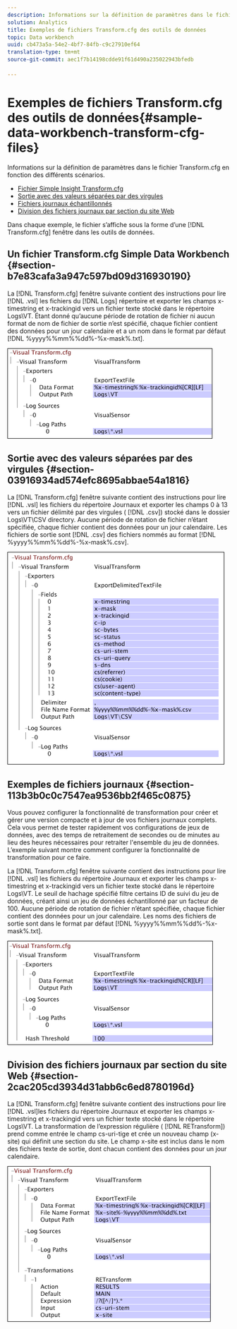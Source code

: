 ```yaml
---
description: Informations sur la définition de paramètres dans le fichier Transform.cfg en fonction des différents scénarios.
solution: Analytics
title: Exemples de fichiers Transform.cfg des outils de données
topic: Data workbench
uuid: cb473a5a-54e2-4bf7-84fb-c9c27910ef64
translation-type: tm+mt
source-git-commit: aec1f7b14198cdde91f61d490a235022943bfedb

---
```



# Exemples de fichiers Transform.cfg des outils de données{#sample-data-workbench-transform-cfg-files}

Informations sur la définition de paramètres dans le fichier Transform.cfg en fonction des différents scénarios.

* [Fichier Simple Insight Transform.cfg](../../../../../home/c-dataset-const-proc/c-transf-func/c-config-files-transf/t-ins-transf-file/c-sample-transf-files.md#section-b7e83cafa3a947c597bd09d316930190)
* [Sortie avec des valeurs séparées par des virgules](../../../../../home/c-dataset-const-proc/c-transf-func/c-config-files-transf/t-ins-transf-file/c-sample-transf-files.md#section-03916934ad574efc8695abbae54a1816)
* [Fichiers journaux échantillonnés](../../../../../home/c-dataset-const-proc/c-transf-func/c-config-files-transf/t-ins-transf-file/c-sample-transf-files.md#section-113b3b0c0c7547ea9536bb2f465c0875)
* [Division des fichiers journaux par section du site Web](../../../../../home/c-dataset-const-proc/c-transf-func/c-config-files-transf/t-ins-transf-file/c-sample-transf-files.md#section-2cac205cd3934d31abb6c6ed8780196d)

Dans chaque exemple, le fichier s’affiche sous la forme d’une [!DNL Transform.cfg] fenêtre dans les outils de données.

## Un fichier Transform.cfg Simple Data Workbench {#section-b7e83cafa3a947c597bd09d316930190}

La [!DNL Transform.cfg] fenêtre suivante contient des instructions pour lire [!DNL .vsl] les fichiers du [!DNL Logs] répertoire et exporter les champs x-timestring et x-trackingid vers un fichier texte stocké dans le répertoire Logs\VT. Étant donné qu’aucune période de rotation de fichier ni aucun format de nom de fichier de sortie n’est spécifié, chaque fichier contient des données pour un jour calendaire et a un nom dans le format par défaut [!DNL %yyyy%%mm%%dd%-%x-mask%.txt].

![](assets/cfg_VisualTransform_SimpleExample.png)

## Sortie avec des valeurs séparées par des virgules {#section-03916934ad574efc8695abbae54a1816}

La [!DNL Transform.cfg] fenêtre suivante contient des instructions pour lire [!DNL .vsl] les fichiers du répertoire Journaux et exporter les champs 0 à 13 vers un fichier délimité par des virgules ( [!DNL .csv]) stocké dans le dossier Logs\VT\CSV directory. Aucune période de rotation de fichier n’étant spécifiée, chaque fichier contient des données pour un jour calendaire. Les fichiers de sortie sont [!DNL .csv] des fichiers nommés au format [!DNL %yyyy%%mm%%dd%-%x-mask%.csv].

![](assets/cfg_VisualTransform_CSVExample.png)

## Exemples de fichiers journaux {#section-113b3b0c0c7547ea9536bb2f465c0875}

Vous pouvez configurer la fonctionnalité de transformation pour créer et gérer une version compacte et à jour de vos fichiers journaux complets. Cela vous permet de tester rapidement vos configurations de jeux de données, avec des temps de retraitement de secondes ou de minutes au lieu des heures nécessaires pour retraiter l&#39;ensemble du jeu de données. L’exemple suivant montre comment configurer la fonctionnalité de transformation pour ce faire.

La [!DNL Transform.cfg] fenêtre suivante contient des instructions pour lire [!DNL .vsl] les fichiers du répertoire Journaux et exporter les champs x-timestring et x-trackingid vers un fichier texte stocké dans le répertoire Logs\VT. Le seuil de hachage spécifié filtre certains ID de suivi du jeu de données, créant ainsi un jeu de données échantillonné par un facteur de 100. Aucune période de rotation de fichier n’étant spécifiée, chaque fichier contient des données pour un jour calendaire. Les noms des fichiers de sortie sont dans le format par défaut [!DNL %yyyy%%mm%%dd%-%x-mask%.txt].

![](assets/cfg_VisualTransform_SampledExample.png)

## Division des fichiers journaux par section du site Web {#section-2cac205cd3934d31abb6c6ed8780196d}

La [!DNL Transform.cfg] fenêtre suivante contient des instructions pour lire [!DNL .vsl]les fichiers du répertoire Journaux et exporter les champs x-timestring et x-trackingid vers un fichier texte stocké dans le répertoire Logs\VT. La transformation de l’expression régulière ( [!DNL RETransform]) prend comme entrée le champ cs-uri-tige et crée un nouveau champ (x-site) qui définit une section du site. Le champ x-site est inclus dans le nom des fichiers texte de sortie, dont chacun contient des données pour un jour calendaire.

![](assets/cfg_VisualTransform_SplittingExample.png)

